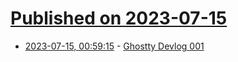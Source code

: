 # [Published on 2023-07-15](index.md)

* [2023-07-15, 00:59:15](https://lobste.rs/s/yob65q/ghostty_devlog_001) - [Ghostty Devlog 001](https://mitchellh.com/writing/ghostty-devlog-001)
